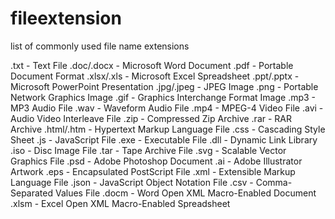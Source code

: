 # fileextension
list of commonly used file name extensions

.txt - Text File
.doc/.docx - Microsoft Word Document
.pdf - Portable Document Format
.xlsx/.xls - Microsoft Excel Spreadsheet
.ppt/.pptx - Microsoft PowerPoint Presentation
.jpg/.jpeg - JPEG Image
.png - Portable Network Graphics Image
.gif - Graphics Interchange Format Image
.mp3 - MP3 Audio File
.wav - Waveform Audio File
.mp4 - MPEG-4 Video File
.avi - Audio Video Interleave File
.zip - Compressed Zip Archive
.rar - RAR Archive
.html/.htm - Hypertext Markup Language File
.css - Cascading Style Sheet
.js - JavaScript File
.exe - Executable File
.dll - Dynamic Link Library
.iso - Disc Image File
.tar - Tape Archive File
.svg - Scalable Vector Graphics File
.psd - Adobe Photoshop Document
.ai - Adobe Illustrator Artwork
.eps - Encapsulated PostScript File
.xml - Extensible Markup Language File
.json - JavaScript Object Notation File
.csv - Comma-Separated Values File
.docm - Word Open XML Macro-Enabled Document
.xlsm - Excel Open XML Macro-Enabled Spreadsheet
